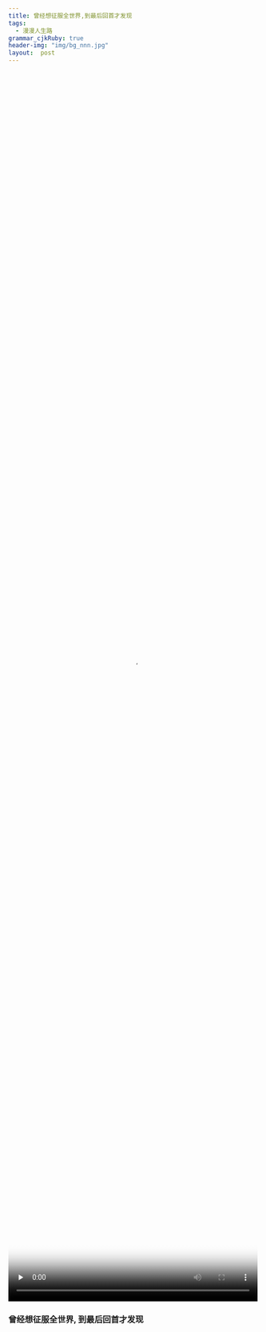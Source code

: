 ```yaml
---
title: 曾经想征服全世界,到最后回首才发现
tags:
  - 漫漫人生路
grammar_cjkRuby: true
header-img: "img/bg_nnn.jpg"
layout:  post
---
```


<video id="video" controls="" width="99%" height="63%" preload="none" poster="http://onu8hdryi.bkt.clouddn.com/nn.jpg">
		<source id="mp4" src="http://onu8hdryi.bkt.clouddn.com/%E9%82%A3%E4%BA%9B%E5%B9%B4.flv" type="video/mp4">
		<p>Your user agent does not support the HTML5 Video element.</p>
</video>


### 曾经想征服全世界, 到最后回首才发现

